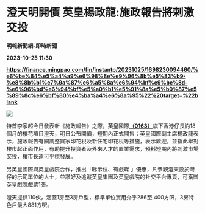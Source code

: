 # 澄天明開價 英皇楊政龍:施政報告將剌激交投
**明報新聞網-即時新聞**

**2023-10-25 11:30**

**https://finance.mingpao.com/fin/instantp/20231025/1698230094460/%e6%be%84%e5%a4%a9%e6%98%8e%e9%96%8b%e5%83%b9-%e8%8b%b1%e7%9a%87%e6%a5%8a%e6%94%bf%e9%be%8d-%e6%96%bd%e6%94%bf%e5%a0%b1%e5%91%8a%e5%b0%87%e5%89%8c%e6%bf%80%e4%ba%a4%e6%8a%95%22%20target=%22blank**

![](https://fs.mingpao.com/fin/20231025/s00011/fff4de569e39f9185a3cdfe3a337fcee.jpg)

特首李家超今日發表新《施政報告》之際，英皇國際[**（0163）**](https://finance.mingpao.com/fin/instantp/20231025/1698230094460/stock1.php?code=0163)旗下香港仔長約18個月的樓花項目澄天，明日公布開價，短期內正式開售；英皇國際副主席楊政龍表示，施政報告有關調整買家印花稅及新住宅印花稅等措施，表示歡迎，並指此舉對樓市起正面作用，有助提升投資者及外來人才的置業需求，預料短期內將刺激市場交投，樓市長遠可平穩發展。

另英皇國際與英皇戲院合作，推出「睇示位、有戲睇 」優惠，凡參觀澄天設於灣仔的示範單位的人士，並讚好及追蹤英皇集團及英皇戲院的社交平台專頁，可獲贈英皇戲院戲票1張。

澄天提供110伙，涵蓋1房至3房戶型，標準單位實用介乎286至 400方呎，3房特色戶最大881方呎。